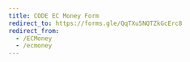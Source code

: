 ```yaml
---
title: CODE EC Money Form
redirect_to: https://forms.gle/QqTXu5NQTZkGcErc8
redirect_from: 
  - /ECMoney
  - /ecmoney
---
```

